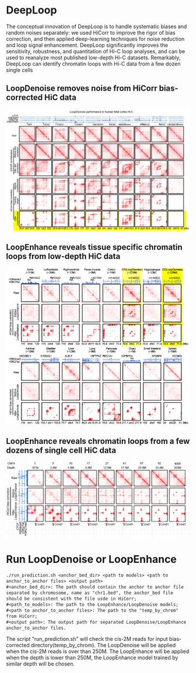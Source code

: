 # DeepLoop
The conceptual innovation of DeepLoop is to handle systematic biases and random noises separately: we used HiCorr to improve the rigor of bias correction, and then applied deep-learning techniques for noise reduction and loop signal enhancement. DeepLoop significantly improves the sensitivity, robustness, and quantitation of Hi-C loop analyses, and can be used to reanalyze most published low-depth Hi-C datasets. Remarkably, DeepLoop can identify chromatin loops with Hi-C data from a few dozen single cells
## LoopDenoise removes noise from HiCorr bias-corrected HiC data
![](https://raw.githubusercontent.com/JinLabBioinfo/DeepLoop/master/images/LoopDenoise.example.PNG?token=AM2XKDPY2LFMHXC4J3GIDLS6S6ZFO)
## LoopEnhance reveals tissue specific chromatin loops from low-depth HiC data
![](https://raw.githubusercontent.com/JinLabBioinfo/DeepLoop/master/images/LoopEnhance_examples.PNG?token=AM2XKDLZJU2IGUC3OH4ULL26S6Y4Q)
## LoopEnhance reveals chromatin loops from a few dozens of single cell HiC data
![](https://raw.githubusercontent.com/JinLabBioinfo/DeepLoop/master/images/LoopEnhance_examples_sc.PNG?token=AM2XKDL3UR7FVUS72J3YUJ26S6ZBA)
# Run LoopDenoise or LoopEnhance
```
./run_prediction.sh <anchor_bed_dir> <path to models> <path to anchor_to_anchor files> <output path>
#<anchor_bed_dir>: The path should contain the anchor to anchor file separated by chromosome, name as "chr1.bed", the anchor_bed file should be consistent with the file usde in HiCorr;
#<path_to_models>: The path to the LoopEnhance/LoopDenoise models;
#<path to anchor_to_anchor files>: The path to the "temp_by_chrom" from HiCorr;
#<output path>: The output path for separated LoopDenoise/LoopEnhance anchor_to_anchor files.
```
The script "run_prediction.sh" will check the cis-2M reads for input bias-corrected directory(temp_by_chrom). The LoopDenoise will be applied when the cis-2M reads is over than 250M. The LoopEnhance will be applied when the depth is lower than 250M, the LoopEnhance model trained by similar depth will be chosen.


